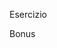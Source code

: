 Esercizio
<!-- Per il nostro blog, concentriamoci sul creare 2 rotte: -->
<!-- / [POST] - rotta store del crud che riceverà dei dati e creerà un nuovo post. Questa dovrà riceve i dati in formato application/x-www-urlencoded e dovrà ritornare un redirect nel caso di richiesta html, altrimenti di default il json dell’elemento appena creato -->
<!-- /:slug [DELETE] - rotta destroy del crud che dovrà, attraverso un middleware, ritornare un 404 nel caso non sia stato trovato un post corrispondente. Ritornare un redirect nel caso di richiesta html, altrimenti di default del testo con scritto “post eliminato” -->
<!-- Aggiungiamo un middleware globale per gestire gli errori. -->
<!-- Tutte le funzioni delle rotte dovranno essere scritte nel controller dedicato. -->
<!-- Testare le rotte tramite Postman. -->
Bonus
<!-- Tramite una funzione, salvare l'array dei post nel file .json
nella funzione store permettere di passare i dati nel formato multipart/form-data tramite multer
permettere di eseguire l'upload dell'immagine principale del post. -->